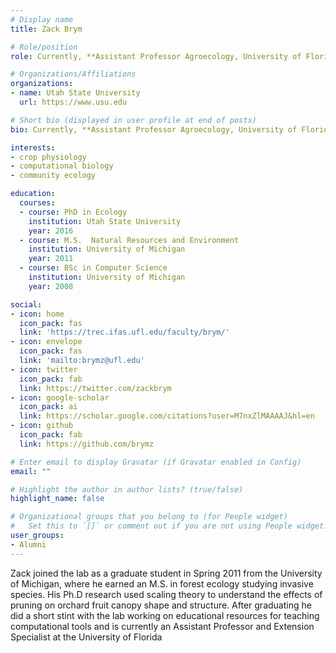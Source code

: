 ```yaml
---
# Display name
title: Zack Brym

# Role/position
role: Currently, **Assistant Professor Agroecology, University of Florida**. Former Weecology PhD Student

# Organizations/Affiliations
organizations:
- name: Utah State University
  url: https://www.usu.edu

# Short bio (displayed in user profile at end of posts)
bio: Currently, **Assistant Professor Agroecology, University of Florida**. Former Weecology PhD Student

interests:
- crop physiology
- computational biology
- community ecology

education:
  courses:
  - course: PhD in Ecology
    institution: Utah State University
    year: 2016
  - course: M.S.  Natural Resources and Environment
    institution: University of Michigan
    year: 2011
  - course: BSc in Computer Science
    institution: University of Michigan
    year: 2008

social:
- icon: home
  icon_pack: fas
  link: 'https://trec.ifas.ufl.edu/faculty/brym/'
- icon: envelope
  icon_pack: fas
  link: 'mailto:brymz@ufl.edu'
- icon: twitter
  icon_pack: fab
  link: https://twitter.com/zackbrym
- icon: google-scholar
  icon_pack: ai
  link: https://scholar.google.com/citations?user=M7nxZlMAAAAJ&hl=en
- icon: github
  icon_pack: fab
  link: https://github.com/brymz

# Enter email to display Gravatar (if Gravatar enabled in Config)
email: ""

# Highlight the author in author lists? (true/false)
highlight_name: false

# Organizational groups that you belong to (for People widget)
#   Set this to `[]` or comment out if you are not using People widget.
user_groups:
- Alumni
---
```


Zack joined the lab as a graduate student in Spring 2011 from the University of Michigan, where he earned an M.S. in forest ecology studying invasive species. His Ph.D research used scaling theory to understand the effects of pruning on orchard fruit canopy shape and structure. After graduating he did a short stint with the lab working on educational resources for teaching computational tools and is currently an Assistant Professor and Extension Specialist at the University of Florida 